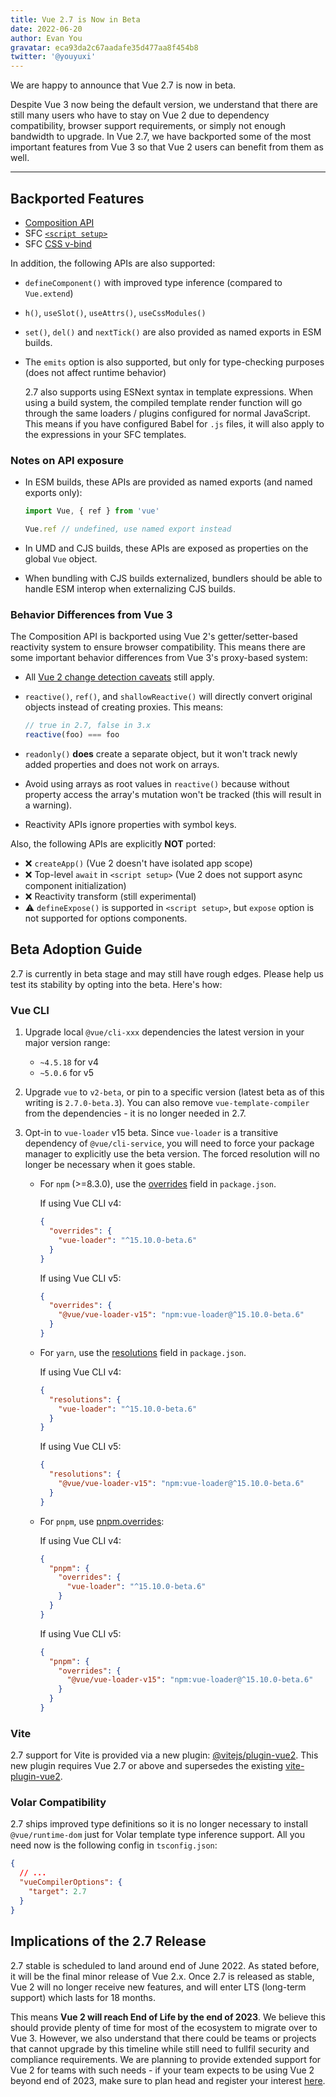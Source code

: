 ```yaml
---
title: Vue 2.7 is Now in Beta
date: 2022-06-20
author: Evan You
gravatar: eca93da2c67aadafe35d477aa8f454b8
twitter: '@youyuxi'
---
```


We are happy to announce that Vue 2.7 is now in beta.

Despite Vue 3 now being the default version, we understand that there are still many users who have to stay on Vue 2 due to dependency compatibility, browser support requirements, or simply not enough bandwidth to upgrade. In Vue 2.7, we have backported some of the most important features from Vue 3 so that Vue 2 users can benefit from them as well.

---

## Backported Features

- [Composition API](https://vuejs.org/guide/extras/composition-api-faq.html)
- SFC [`<script setup>`](https://vuejs.org/api/sfc-script-setup.html)
- SFC [CSS v-bind](https://vuejs.org/api/sfc-css-features.html#v-bind-in-css)

In addition, the following APIs are also supported:

- `defineComponent()` with improved type inference (compared to `Vue.extend`)
- `h()`, `useSlot()`, `useAttrs()`, `useCssModules()`
- `set()`, `del()` and `nextTick()` are also provided as named exports in ESM builds.
- The `emits` option is also supported, but only for type-checking purposes (does not affect runtime behavior)

  2.7 also supports using ESNext syntax in template expressions. When using a build system, the compiled template render function will go through the same loaders / plugins configured for normal JavaScript. This means if you have configured Babel for `.js` files, it will also apply to the expressions in your SFC templates.

### Notes on API exposure

- In ESM builds, these APIs are provided as named exports (and named exports only):

  ```js
  import Vue, { ref } from 'vue'

  Vue.ref // undefined, use named export instead
  ```

- In UMD and CJS builds, these APIs are exposed as properties on the global `Vue` object.

- When bundling with CJS builds externalized, bundlers should be able to handle ESM interop when externalizing CJS builds.

### Behavior Differences from Vue 3

The Composition API is backported using Vue 2's getter/setter-based reactivity system to ensure browser compatibility. This means there are some important behavior differences from Vue 3's proxy-based system:

- All [Vue 2 change detection caveats](https://v2.vuejs.org/v2/guide/reactivity.html#Change-Detection-Caveats) still apply.

- `reactive()`, `ref()`, and `shallowReactive()` will directly convert original objects instead of creating proxies. This means:

  ```js
  // true in 2.7, false in 3.x
  reactive(foo) === foo
  ```

- `readonly()` **does** create a separate object, but it won't track newly added properties and does not work on arrays.

- Avoid using arrays as root values in `reactive()` because without property access the array's mutation won't be tracked (this will result in a warning).

- Reactivity APIs ignore properties with symbol keys.

Also, the following APIs are explicitly **NOT** ported:

- ❌ `createApp()` (Vue 2 doesn't have isolated app scope)
- ❌ Top-level `await` in `<script setup>` (Vue 2 does not support async component initialization)
- ❌ Reactivity transform (still experimental)
- ⚠️ `defineExpose()` is supported in `<script setup>`, but `expose` option is not supported for options components.

## Beta Adoption Guide

2.7 is currently in beta stage and may still have rough edges. Please help us test its stability by opting into the beta. Here's how:

### Vue CLI

1. Upgrade local `@vue/cli-xxx` dependencies the latest version in your major version range:

   - `~4.5.18` for v4
   - `~5.0.6` for v5

2. Upgrade `vue` to `v2-beta`, or pin to a specific version (latest beta as of this writing is `2.7.0-beta.3`). You can also remove `vue-template-compiler` from the dependencies - it is no longer needed in 2.7.

3. Opt-in to `vue-loader` v15 beta. Since `vue-loader` is a transitive dependency of `@vue/cli-service`, you will need to force your package manager to explicitly use the beta version. The forced resolution will no longer be necessary when it goes stable.

   - For `npm` (>=8.3.0), use the [overrides](https://docs.npmjs.com/cli/v8/configuring-npm/package-json#overrides) field in `package.json`.

     If using Vue CLI v4:

     ```json
     {
       "overrides": {
         "vue-loader": "^15.10.0-beta.6"
       }
     }
     ```

     If using Vue CLI v5:

     ```json
     {
       "overrides": {
         "@vue/vue-loader-v15": "npm:vue-loader@^15.10.0-beta.6"
       }
     }
     ```

   - For `yarn`, use the [resolutions](https://classic.yarnpkg.com/lang/en/docs/selective-version-resolutions/) field in `package.json`.

     If using Vue CLI v4:

     ```json
     {
       "resolutions": {
         "vue-loader": "^15.10.0-beta.6"
       }
     }
     ```

     If using Vue CLI v5:

     ```json
     {
       "resolutions": {
         "@vue/vue-loader-v15": "npm:vue-loader@^15.10.0-beta.6"
       }
     }
     ```

   - For `pnpm`, use [pnpm.overrides](https://pnpm.io/package_json#pnpmoverrides):

     If using Vue CLI v4:

     ```json
     {
       "pnpm": {
         "overrides": {
           "vue-loader": "^15.10.0-beta.6"
         }
       }
     }
     ```

     If using Vue CLI v5:

     ```json
     {
       "pnpm": {
         "overrides": {
           "@vue/vue-loader-v15": "npm:vue-loader@^15.10.0-beta.6"
         }
       }
     }
     ```

### Vite

2.7 support for Vite is provided via a new plugin: [@vitejs/plugin-vue2](https://github.com/vitejs/vite-plugin-vue2). This new plugin requires Vue 2.7 or above and supersedes the existing [vite-plugin-vue2](https://github.com/underfin/vite-plugin-vue2).

### Volar Compatibility

2.7 ships improved type definitions so it is no longer necessary to install `@vue/runtime-dom` just for Volar template type inference support. All you need now is the following config in `tsconfig.json`:

```json
{
  // ...
  "vueCompilerOptions": {
    "target": 2.7
  }
}
```

## Implications of the 2.7 Release

2.7 stable is scheduled to land around end of June 2022. As stated before, it will be the final minor release of Vue 2.x. Once 2.7 is released as stable, Vue 2 will no longer receive new features, and will enter LTS (long-term support) which lasts for 18 months.

This means **Vue 2 will reach End of Life by the end of 2023**. We believe this should provide plenty of time for most of the ecosystem to migrate over to Vue 3. However, we also understand that there could be teams or projects that cannot upgrade by this timeline while still need to fullfil security and compliance requirements. We are planning to provide extended support for Vue 2 for teams with such needs - if your team expects to be using Vue 2 beyond end of 2023, make sure to plan head and register your interest [here](https://airtable.com/shrj37Zf4ZIfrxFzh).
